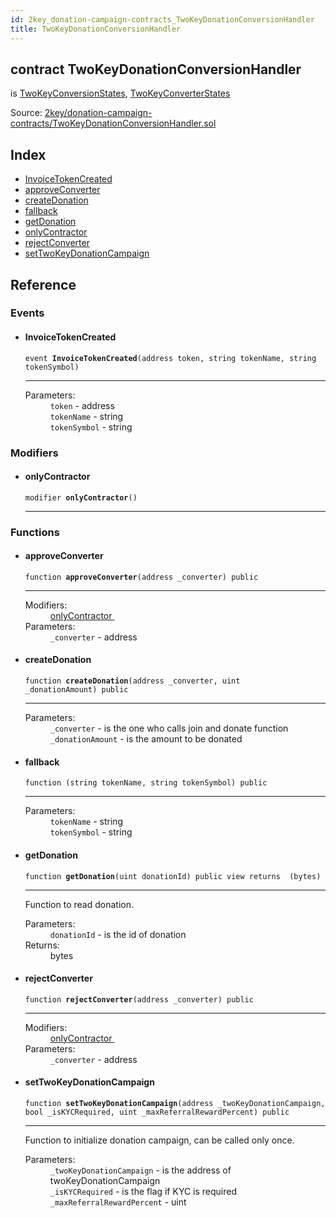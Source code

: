 ```yaml
---
id: 2key_donation-campaign-contracts_TwoKeyDonationConversionHandler
title: TwoKeyDonationConversionHandler
---
```


<div class="contract-doc"><div class="contract"><h2 class="contract-header"><span class="contract-kind">contract</span> TwoKeyDonationConversionHandler</h2><p class="base-contracts"><span>is</span> <a href="2key_TwoKeyConversionStates.html">TwoKeyConversionStates</a><span>, </span><a href="2key_TwoKeyConverterStates.html">TwoKeyConverterStates</a></p><div class="source">Source: <a href="git+https://github.com/2keynet/web3-alpha/blob/v0.0.3/contracts/2key/donation-campaign-contracts/TwoKeyDonationConversionHandler.sol" target="_blank">2key/donation-campaign-contracts/TwoKeyDonationConversionHandler.sol</a></div></div><div class="index"><h2>Index</h2><ul><li><a href="2key_donation-campaign-contracts_TwoKeyDonationConversionHandler.html#InvoiceTokenCreated">InvoiceTokenCreated</a></li><li><a href="2key_donation-campaign-contracts_TwoKeyDonationConversionHandler.html#approveConverter">approveConverter</a></li><li><a href="2key_donation-campaign-contracts_TwoKeyDonationConversionHandler.html#createDonation">createDonation</a></li><li><a href="2key_donation-campaign-contracts_TwoKeyDonationConversionHandler.html#">fallback</a></li><li><a href="2key_donation-campaign-contracts_TwoKeyDonationConversionHandler.html#getDonation">getDonation</a></li><li><a href="2key_donation-campaign-contracts_TwoKeyDonationConversionHandler.html#onlyContractor">onlyContractor</a></li><li><a href="2key_donation-campaign-contracts_TwoKeyDonationConversionHandler.html#rejectConverter">rejectConverter</a></li><li><a href="2key_donation-campaign-contracts_TwoKeyDonationConversionHandler.html#setTwoKeyDonationCampaign">setTwoKeyDonationCampaign</a></li></ul></div><div class="reference"><h2>Reference</h2><div class="events"><h3>Events</h3><ul><li><div class="item event"><span id="InvoiceTokenCreated" class="anchor-marker"></span><h4 class="name">InvoiceTokenCreated</h4><div class="body"><code class="signature">event <strong>InvoiceTokenCreated</strong><span>(address token, string tokenName, string tokenSymbol) </span></code><hr/><dl><dt><span class="label-parameters">Parameters:</span></dt><dd><div><code>token</code> - address</div><div><code>tokenName</code> - string</div><div><code>tokenSymbol</code> - string</div></dd></dl></div></div></li></ul></div><div class="modifiers"><h3>Modifiers</h3><ul><li><div class="item modifier"><span id="onlyContractor" class="anchor-marker"></span><h4 class="name">onlyContractor</h4><div class="body"><code class="signature">modifier <strong>onlyContractor</strong><span>() </span></code><hr/></div></div></li></ul></div><div class="functions"><h3>Functions</h3><ul><li><div class="item function"><span id="approveConverter" class="anchor-marker"></span><h4 class="name">approveConverter</h4><div class="body"><code class="signature">function <strong>approveConverter</strong><span>(address _converter) </span><span>public </span></code><hr/><dl><dt><span class="label-modifiers">Modifiers:</span></dt><dd><a href="2key_donation-campaign-contracts_TwoKeyDonationConversionHandler.html#onlyContractor">onlyContractor </a></dd><dt><span class="label-parameters">Parameters:</span></dt><dd><div><code>_converter</code> - address</div></dd></dl></div></div></li><li><div class="item function"><span id="createDonation" class="anchor-marker"></span><h4 class="name">createDonation</h4><div class="body"><code class="signature">function <strong>createDonation</strong><span>(address _converter, uint _donationAmount) </span><span>public </span></code><hr/><dl><dt><span class="label-parameters">Parameters:</span></dt><dd><div><code>_converter</code> - is the one who calls join and donate function</div><div><code>_donationAmount</code> - is the amount to be donated</div></dd></dl></div></div></li><li><div class="item function"><span id="fallback" class="anchor-marker"></span><h4 class="name">fallback</h4><div class="body"><code class="signature">function <strong></strong><span>(string tokenName, string tokenSymbol) </span><span>public </span></code><hr/><dl><dt><span class="label-parameters">Parameters:</span></dt><dd><div><code>tokenName</code> - string</div><div><code>tokenSymbol</code> - string</div></dd></dl></div></div></li><li><div class="item function"><span id="getDonation" class="anchor-marker"></span><h4 class="name">getDonation</h4><div class="body"><code class="signature">function <strong>getDonation</strong><span>(uint donationId) </span><span>public </span><span>view </span><span>returns  (bytes) </span></code><hr/><div class="description"><p>Function to read donation.</p></div><dl><dt><span class="label-parameters">Parameters:</span></dt><dd><div><code>donationId</code> - is the id of donation</div></dd><dt><span class="label-return">Returns:</span></dt><dd>bytes</dd></dl></div></div></li><li><div class="item function"><span id="rejectConverter" class="anchor-marker"></span><h4 class="name">rejectConverter</h4><div class="body"><code class="signature">function <strong>rejectConverter</strong><span>(address _converter) </span><span>public </span></code><hr/><dl><dt><span class="label-modifiers">Modifiers:</span></dt><dd><a href="2key_donation-campaign-contracts_TwoKeyDonationConversionHandler.html#onlyContractor">onlyContractor </a></dd><dt><span class="label-parameters">Parameters:</span></dt><dd><div><code>_converter</code> - address</div></dd></dl></div></div></li><li><div class="item function"><span id="setTwoKeyDonationCampaign" class="anchor-marker"></span><h4 class="name">setTwoKeyDonationCampaign</h4><div class="body"><code class="signature">function <strong>setTwoKeyDonationCampaign</strong><span>(address _twoKeyDonationCampaign, bool _isKYCRequired, uint _maxReferralRewardPercent) </span><span>public </span></code><hr/><div class="description"><p>Function to initialize donation campaign, can be called only once.</p></div><dl><dt><span class="label-parameters">Parameters:</span></dt><dd><div><code>_twoKeyDonationCampaign</code> - is the address of twoKeyDonationCampaign</div><div><code>_isKYCRequired</code> - is the flag if KYC is required</div><div><code>_maxReferralRewardPercent</code> - uint</div></dd></dl></div></div></li></ul></div></div></div>

